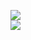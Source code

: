 [![](https://img.shields.io/badge/Made%20With-Github%20Spray-lightgrey.svg?style=for-the-badge&logo=github)](https://github.com/Annihil/github-spray#14309)  
[![](https://i.imgur.com/2DrTn0Z.gif)](https://github.com/Annihil/github-spray)
